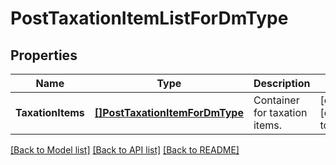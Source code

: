 # PostTaxationItemListForDmType

## Properties
Name | Type | Description | Notes
------------ | ------------- | ------------- | -------------
**TaxationItems** | [**[]PostTaxationItemForDmType**](POSTTaxationItemForDMType.md) | Container for taxation items.  | [optional] [default to null]

[[Back to Model list]](../README.md#documentation-for-models) [[Back to API list]](../README.md#documentation-for-api-endpoints) [[Back to README]](../README.md)


